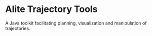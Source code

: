 Alite Trajectory Tools
===============

A Java toolkit facilitating planning, visualization and manipulation of trajectories.
